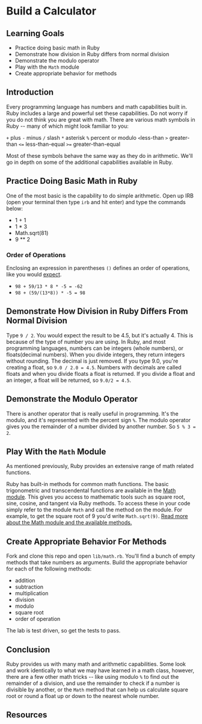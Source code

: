 # Build a Calculator

## Learning Goals

- Practice doing basic math in Ruby
- Demonstrate how division in Ruby differs from normal division
- Demonstrate the modulo operator
- Play with the `Math` module
- Create appropriate behavior for methods

## Introduction

Every programming language has numbers and math capabilities built in. Ruby includes a large and powerful set these capabilities. Do not worry if you do not think you are great with math. There are various math symbols in Ruby -- many of which might look familiar to you:

`+` plus
`-` minus
`/` slash
`*` asterisk
`%` percent or modulo
`<`less-than
`>` greater-than
`<=` less-than-equal
`>=` greater-than-equal

Most of these symbols behave the same way as they do in arithmetic. We'll go in depth on some of the additional capabilities available in Ruby.

## Practice Doing Basic Math in Ruby

One of the most basic is the capability to do simple arithmetic. Open up IRB (open your terminal then type `irb` and hit enter) and type the commands below:
* 1 + 1
* 1 * 3
* Math.sqrt(81)
* 9 ** 2

### Order of Operations 

Enclosing an expression in parentheses `()` defines an order of operations, like you would [expect](http://en.wikipedia.org/wiki/Order_of_operations).

* `98 + 59/13 * 8 * -5 = -62`
* `98 + (59/(13*8)) * -5 = 98`

## Demonstrate How Division in Ruby Differs From Normal Division

Type `9 / 2`. You would expect the result to be 4.5, but it's actually 4. This is because of the type of number you are using. In Ruby, and most programming languages, numbers can be integers (whole numbers), or floats(decimal numbers). When you divide  integers, they return integers without rounding. The decimal is just removed. If you type 9.0, you're creating a float, so  `9.0 / 2.0 = 4.5`. Numbers with decimals are called floats and when you divide floats a float is returned. If you divide a float and an integer, a float will be returned, so `9.0/2 = 4.5`.

## Demonstrate the Modulo Operator

There is another operator that is really useful in programming. It's the modulo, and it's represented with the percent sign `%`. The modulo operator gives you the remainder of a number divided by another number. So `5 % 3 = 2`.

## Play With the `Math` Module

As mentioned previously, Ruby provides an extensive range of math related functions.

Ruby has built-in methods for common math functions. The basic trigonometric and transcendental functions are available in the [Math module](http://ruby-doc.org/core-2.2.0/Math.html). This gives you access to mathematic tools such as square root, sine, cosine, and tangent via Ruby methods. To access these in your code simply refer to the module `Math` and call the method on the module. For example, to get the square root of 9 you'd write `Math.sqrt(9)`. [Read more about the Math module and the available methods.](http://ruby-doc.org/core-2.2.0/Math.html)

## Create Appropriate Behavior For Methods

Fork and clone this repo and open `lib/math.rb`. You'll find a bunch of empty methods that take numbers as arguments. Build the appropriate behavior for each of the following methods:
- addition
- subtraction
- multiplication
- division
- modulo
- square root
- order of operation

The lab is test driven, so get the tests to pass.

## Conclusion

Ruby provides us with many math and arithmetic capabilities. Some look and work identically to what we may have learned in a math class, however, there are a few other math tricks -- like using modulo `%` to find out the remainder of a division, and use the remainder to check if a number is divisible by another, or the `Math` method that can help us calculate square root or round a float up or down to the nearest whole number.

## Resources
